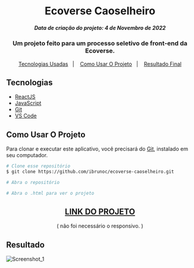 <h1 align="center">
  Ecoverse Caoselheiro
</h1>
<h5 align="center">Data de criação do projeto: 4 de Novembro de 2022</h5>


<h3 align="center">   
Um projeto feito para um processo seletivo de front-end da Ecoverse. 
</h3>
    
<p align="center">
  <a href="#Tecnologias">Tecnologias Usadas</a>&nbsp;&nbsp;&nbsp;|&nbsp;&nbsp;&nbsp;
  <a href="#Como-Usar-O-Projeto">Como Usar O Projeto</a>&nbsp;&nbsp;&nbsp;|&nbsp;&nbsp;&nbsp;
  <a href="#Resultado">Resultado Final</a>
</p>

## Tecnologias

- [ReactJS](https://legacy.reactjs.org/docs/getting-started.html)
- [JavaScript](https://developer.mozilla.org/pt-BR/docs/Web/JavaScript)
- [Git](https://git-scm.com/docs)
- [VS Code](https://code.visualstudio.com/)

## Como Usar O Projeto
Para clonar e executar este aplicativo, você precisará do [Git](https://git-scm.com), instalado em seu computador.

```bash
# Clone esse repositório
$ git clone https://github.com/ibrunoc/ecoverse-caoselheiro.git

# Abra o repositório

# Abra o .html para ver o projeto
```

<div align="center">
  <h2><a href="https://caoselheiro-ecoverse.vercel.app/">LINK DO PROJETO</a></h2> ( não foi necessário o responsivo. )
</div>

## Resultado

![Screenshot_1](https://user-images.githubusercontent.com/68878579/216831569-c4f0c0d1-107a-4dfc-8b0c-fd03c053d70f.png)
